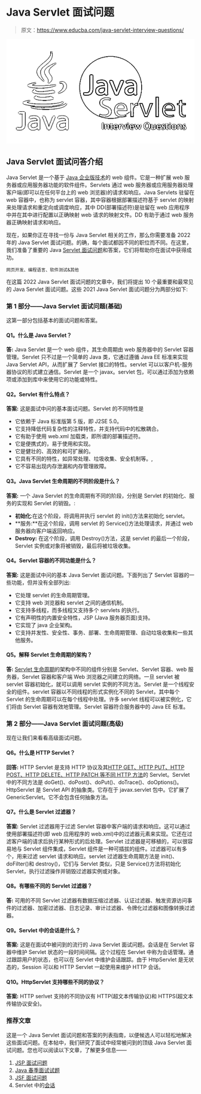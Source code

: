 # Java Servlet 面试问题

> 原文：<https://www.educba.com/java-servlet-interview-questions/>

![Java Servlet interview questions](img/bd018cd12c7a2ccb2410e8d64dddc49e.png)



## Java Servlet 面试问答介绍

Java Servlet 是一个基于 [Java 企业版技术](https://www.educba.com/java-ee-interview-questions/)的 web 组件。它是一种扩展 web 服务器或应用服务器功能的软件组件。Servlets 通过 web 服务器或应用服务器处理客户端(即可以在任何平台上的 web 浏览器)的请求和响应。Java Servlets 驻留在 web 容器中，也称为 servlet 容器，其中容器根据部署描述符基于 servlet 的映射来处理请求和重定向或调度响应，其中 DD(部署描述符)是驻留在 web 应用程序中并在其中进行配置以正确映射 web 请求的映射文件。DD 有助于通过 web 服务器正确映射请求和响应。

现在，如果你正在寻找一份与 Java Servlet 相关的工作，那么你需要准备 2022 年的 Java Servlet 面试问题。的确，每个面试都因不同的职位而不同。在这里，我们准备了重要的 Java [Servlet 面试问题](https://www.educba.com/servlet-interview-questions/)和答案，它们将帮助你在面试中获得成功。

<small>网页开发、编程语言、软件测试&其他</small>

在这篇 2022 Java Servlet 面试问题的文章中，我们将提出 10 个最重要和最常见的 Java Servlet 面试问题。这些 2021 Java Servlet 面试问题分为两部分如下:

### 第 1 部分——Java Servlet 面试问题(基础)

这第一部分包括基本的面试问题和答案。

#### Q1。什么是 Java Servlet？

**答:**
Java Servlet 是一个 web 组件，其生命周期由 web 服务器中的 Servlet 容器管理。Servlet 只不过是一个简单的 Java 类，它通过遵循 Java EE 标准来实现 Java Servlet API，从而扩展了 Servlet 接口的特性。servlet 可以以客户机-服务器协议的形式建立通信。Servlet 是一个 javax。servlet 包，可以通过添加为依赖项或添加到库中来使用它的功能或特性。

#### Q2。Servlet 有什么特点？

**答案:**
这是面试中问的基本面试问题。Servlet 的不同特性是

*   它依赖于 Java 标准版第 5 版，即 J2SE 5.0。
*   它支持降低代码复杂性的注释特性，并支持代码中的松散耦合。
*   它有助于使用 web.xml 加载类，即所谓的部署描述符。
*   它是便携式的，易于使用和实现。
*   它是健壮的、高效的和可扩展的。
*   它具有不同的特性，如异常处理、垃圾收集、安全机制等。,
*   它不容易出现内存泄漏和内存管理故障。

#### Q3。Java Servlet 生命周期的不同阶段是什么？

**答案:**
一个 Java Servlet 的生命周期有不同的阶段，分别是 Servlet 的初始化、服务的实现和 Servlet 的销毁。:

*   **初始化**:在这个阶段，将调用并执行 servlet 的 init()方法来初始化 servlet。
*   **服务:**在这个阶段，调用 servlet 的 Service()方法处理请求，并通过 web 服务器向客户端返回响应。
*   **Destroy:** 在这个阶段，调用 Destroy()方法，这是 servlet 的最后一个阶段，Servlet 实例或对象将被销毁，最后将被垃圾收集。

#### Q4。Servlet 容器的不同功能是什么？

**答案:**
这是面试中问的基本 Java Servlet 面试问题。下面列出了 Servlet 容器的一些功能，但并没有全部列出:

*   它处理 servlet 的生命周期管理。
*   它支持 web 浏览器和 servlet 之间的通信机制。
*   它支持多线程，而多线程又支持多个 servlets 的执行。
*   它有声明性的内置安全特性，JSP (Java 服务器页面)支持。
*   它实现了 java 企业架构。
*   它支持并发性、安全性、事务、部署、生命周期管理、自动垃圾收集和一些其他服务。

#### Q5。解释 Servlet 生命周期的架构？

**答:**
[Servlet 生命周期](https://www.educba.com/servlet-life-cycle/)的架构中不同的组件分别是 Servlet、Servlet 容器、web 服务器，Servlet 容器和客户端 Web 浏览器之间建立的网络。一旦 servlet 被 servlet 容器初始化，就可以调用 servlet 实例的不同方法。Servlet 是一个线程安全的组件。servlet 容器以不同线程的形式实例化不同的 Servlet，其中每个 Servlet 的生命周期可以在每个线程中处理。许多 servlet 线程可以被实例化，它们将由 Servlet 容器有效地管理。Servlet 容器符合服务器中的 Java EE 标准。

### 第 2 部分——Java Servlet 面试问题(高级)

现在让我们来看看高级面试问题。

#### Q6。什么是 HTTP Servlet？

**回答:**
HTTP Servlet 是支持 HTTP 协议及其[HTTP GET、HTTP PUT、HTTP POST、HTTP DELETE、HTTP PATCH 等不同 HTTP 方法](https://www.educba.com/http-methods/)的 Servlet。Servlet 中的不同方法是 doGet()、doPost()、doPut()、doTrace()、doOptions()。HttpServlet 是 Servlet API 的抽象类。它存在于 javax.servlet 包中。它扩展了 GenericServlet。它不会包含任何抽象方法。

#### Q7。什么是 Servlet 过滤器？

**答案:**
Servlet 过滤器用于过滤 Servlet 容器中客户端的请求和响应。这可以通过使用部署描述符(即 web 应用程序的 web.xml)中的过滤器元素来实现。它还在过滤客户端的请求后执行某种形式的后处理。Servlet 过滤器是可移植的，可以很容易地与 Servlet 组件集成，Servlet 组件是一种可插拔的组件。过滤器可以有多个，用来过滤 servlet 请求和响应。servlet 过滤器生命周期方法是 init()、doFilter()和 destroy()，它们与 Servlet 类似，只是 Service()方法将初始化 Servlet，执行过滤操作并销毁过滤器实例或对象。

#### Q8。有哪些不同的 Servlet 过滤器？

**答:**
可用的不同 Servlet 过滤器有数据压缩过滤器、认证过滤器、触发资源访问事件的过滤器、加密过滤器、日志记录、审计过滤器、令牌化过滤器和图像转换过滤器。

#### Q9。Servlet 中的会话是什么？

**答案:**
这是在面试中被问到的流行的 Java Servlet 面试问题。会话是在 Servlet 容器中维护 Servlet 状态的一段时间间隔。这个过程在 Servlet 中称为会话管理。通过跟踪用户的状态，也可以在 Servlet 中维护会话跟踪。由于 HttpServlet 是无状态的，Session 可以和 HTTP Servlet 一起使用来维护 HTTP 会话。

#### Q10。HttpServlet 支持哪些不同的协议？

**答案:**
HTTP serlvet 支持的不同协议有 HTTP(超文本传输协议)和 HTTPS(超文本传输协议安全)。

### 推荐文章

这是一个 Java Servlet 面试问题和答案的列表指南，以便候选人可以轻松地解决这些面试问题。在本帖中，我们研究了面试中经常被问到的顶级 Java Servlet 面试问题。您也可以阅读以下文章，了解更多信息——

1.  [JSP 面试问题](https://www.educba.com/jsp-interview-questions/)
2.  [Java 春季面试试题](https://www.educba.com/java-spring-interview-questions/)
3.  [JSF 面试问题](https://www.educba.com/jsf-interview-questions/)
4.  Servlet 中的[会话](https://www.educba.com/session-in-servlet/)





